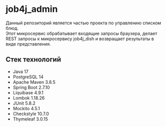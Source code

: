 # job4j_admin

Данный репозиторий является частью проекта по управлению списком блюд.  
Этот микросервис обрабатывает входящие запросы браузера, делает REST запросы к микросервису job4j_dish
и возвращает результаты в виде представления.

## Стек технологий
* Java 17
* PostgreSQL 14
* Apache Maven 3.8.5
* Spring Boot 2.7.10
* Liquibase 4.9.1
* Lombok 1.18.26
* JUnit 5.8.2
* Mockito 4.5.1
* Checkstyle 10.7.0
* Thymeleaf 3.0.15